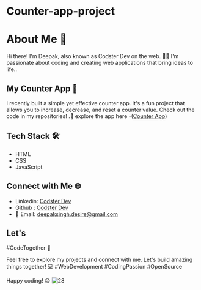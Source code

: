 # Counter-app-project
# About Me 👋

Hi there! I'm Deepak, also known as Codster Dev on the web. 👨‍💻 I'm passionate about coding and creating web applications that bring ideas to life..

## My Counter App 🔄

I recently built a simple yet effective counter app. It's a fun project that allows you to increase, decrease, and reset a counter value. Check out the code in my repositories! .🚀
explore the app here  -([Counter App](https://codster15.github.io/Counter-app-project/)) 

## Tech Stack 🛠️

- HTML
- CSS
- JavaScript

## Connect with Me 🌐

- Linkedin: [Codster Dev](https://www.linkedin.com/in/codster-dev-9638b1205/)
- Github : [Codster Dev](https://github.com/codster15)
-  📧 Email: deepaksingh.desire@gmail.com
## Let's 
#CodeTogether 🤝

Feel free to explore my projects and connect with me. Let's build amazing things together! 💻 #WebDevelopment #CodingPassion #OpenSource

Happy coding! 😊
![28](https://github.com/codster15/Counter-app-project/assets/127374043/9dc5bb69-d0c5-4527-b6f8-6b1fc8f97207)

